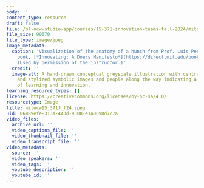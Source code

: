 ```yaml
---
body: ''
content_type: resource
draft: false
file: /ol-ocw-studio-app/courses/15-371-innovation-teams-fall-2024/mitocw15_371j_f24.jpeg
file_size: 90670
file_type: image/jpeg
image_metadata:
  caption: 'Visualization of the anatomy of a hunch from Prof. Luis Perez-Breva''s
    book, [*Innovating: A Doers Manifesto*](https://direct.mit.edu/books/book/4089/InnovatingA-Doer-s-Manifesto-for-Starting-from-a).
    (Used by permission of the instructor.)'
  credit: ''
  image-alt: A hand-drawn conceptual greyscale illustration with central looping form
    and stylized symbolic images and people along the way indicating a path or journey
    of learning and innovation.
learning_resource_types: []
license: https://creativecommons.org/licenses/by-nc-sa/4.0/
resourcetype: Image
title: mitocw15_371J_f24.jpeg
uid: 06889efe-313a-443d-9308-e1a0698d7c7a
video_files:
  archive_url: ''
  video_captions_file: ''
  video_thumbnail_file: ''
  video_transcript_file: ''
video_metadata:
  source: ''
  video_speakers: ''
  video_tags: ''
  youtube_description: ''
  youtube_id: ''
---
```


